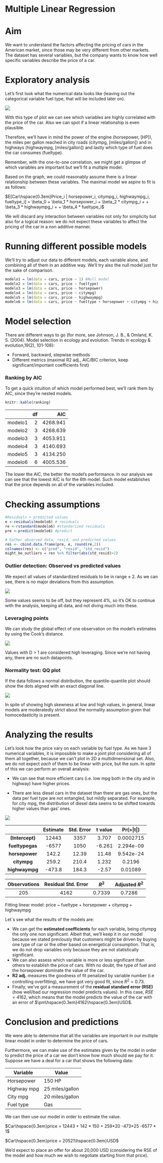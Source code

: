 Multiple Linear Regression
================

# Aim

We want to understand the factors affecting the pricing of cars in the
American market, since those may be very different from other markets.
The dataset has several variables, but the company wants to know how
well specific variables describe the price of a car.

# Exploratory analysis

Let’s first look what the numerical data looks like (leaving out the
categorical variable fuel type, that will be included later on).

<img src="Multiple-linear-regression_files/figure-gfm/unnamed-chunk-3-1.png" style="display: block; margin: auto;" />

With this type of plot we can see which variables are highly correlated
with the price of the car. Also we can spot if a linear relationship is
even plausible.

Therefore, we’ll have in mind the power of the engine (horsepower,
\[HP\]), the miles per gallon reached in city roads (citympg,
\[miles/gallon\]) and in highways (highwaympg, \[miles/gallon\]) and
lastly which type of fuel does the car consumes (fueltype).

Remember, with the one-to-one correlation, we might get a glimpse of
which variables are important but we’ll fit a multiple model.

Based on the graph, we could reasonably assume there is a linear
relationship between these variables. The maximal model we aspire to fit
is as follows:

$E[Car\hspace{0.3em}Price_i | horsepower_i, citympg_i, highwaympg_i, fueltype_i] = \beta_0 + \beta_1 * horsepower_i + \beta_2 * citympg_i + + \beta_3 * highwaympg_i + + \beta_4 * fueltype_i$

We will discard any interaction between variables not only for
simplicity but also for a logical reason: we do not expect these
variables to affect the pricing of the car in a non additive manner.

# Running different possible models

We’ll try to adjust our data to different models, each variable alone,
and combining all of them in an additive way. We’ll try also the null
model just for the sake of comparison.

``` r
modelo1 = lm(data = cars, price ~ 1) #Null model
modelo2 = lm(data = cars, price ~ fueltype)
modelo3 = lm(data = cars, price ~ horsepower)
modelo4 = lm(data = cars, price ~ citympg)
modelo5 = lm(data = cars, price ~ highwaympg)
modelo6 = lm(data = cars, price ~ fueltype + horsepower + citympg + highwaympg)
```

# Model selection

There are different ways to go (for more, see Johnson, J. B., & Omland,
K. S. (2004). Model selection in ecology and evolution. Trends in
ecology & evolution,19(2), 101-108):

- Forward, backward, stepwise methods
- Different metrics (maximal R2 adj., AIC/BIC criterion, keep
  significant/important coefficients first)

### Ranking by AIC

To get a quick intuition of which model performed best, we’ll rank them
by AIC, since they’re nested models.

``` r
knitr::kable(ranking)
```

|         |  df |      AIC |
|:--------|----:|---------:|
| modelo1 |   2 | 4268.941 |
| modelo2 |   3 | 4268.639 |
| modelo3 |   3 | 4053.911 |
| modelo4 |   3 | 4140.693 |
| modelo5 |   3 | 4134.250 |
| modelo6 |   6 | 4005.536 |

The lower the AIC, the better the model’s performance. In our analysis
we can see that the lowest AIC is for the 6th model. Such model
establishes that the price depends on all of the variables included.

# Checking assumptions

``` r
#Residuals + predicted values
e <-residuals(modelo6) # residuals
re <-rstandard(modelo6) #standarized residuals
pre <-predict(modelo6) #predict

# Gather observed data, resid, and predicted values
res <- cbind.data.frame(pre, e, round(re,2))
colnames(res) <- c("pred", "resid", "std_resid") 
might_be_outliers = res %>% filter(abs(std_resid)>2)
```

### Outlier detection: Observed vs predicted values

We expect all values of standardized residuals to be in range $\pm$ 2.
As we can see, there is no major deviations from this assumption.

<img src="Multiple-linear-regression_files/figure-gfm/unnamed-chunk-9-1.png" style="display: block; margin: auto;" />

Some values seems to be off, but they represent 4%, so it’s OK to
continue with the analysis, keeping all data, and not diving much into
these.

### Leveraging points

We can study the global effect of one observation on the model’s
estimates by using the Cook’s distance.

<img src="Multiple-linear-regression_files/figure-gfm/unnamed-chunk-11-1.png" style="display: block; margin: auto;" />

Values with D \> 1 are considered high leveraging. Since we’re not
having any, there are no such datapoints.

### Normality test: QQ plot

If the data follows a normal distribution, the quantile-quantile plot
should show the dots aligned with an exact diagonal line.

<img src="Multiple-linear-regression_files/figure-gfm/unnamed-chunk-13-1.png" style="display: block; margin: auto;" />

In spite of showing high skewness at low and high values, in general,
linear models are moderatedly strict about the normality assumption
given that homocedasticity is present.

# Analyzing the results

Let’s look how the price vary on each variable by fuel type. As we have
3 numerical variables, it is impossible to make a joint plot considering
all of them all together, because we can’t plot in 2D a multidimensional
set. Also, we do not expect *each* of them to be linear with price, but
the sum. In spite of this we can perform an overall analysis:

- We can see that more efficient cars (i.e. low mpg both in the city and
  in highway) have higher prices.

- There are less diesel cars in the dataset than there are gas ones, but
  the data per fuel type are not entangled, but mildly separated. For
  example, for city mpg, the distribution of diesel data seems to be
  shifted towards higher values than gas’ ones.

<img src="Multiple-linear-regression_files/figure-gfm/unnamed-chunk-15-1.png" style="display: block; margin: auto;" />

|                 | Estimate | Std. Error | t value | Pr(\>\|t\|) |
|:---------------:|:--------:|:----------:|:-------:|:-----------:|
| **(Intercept)** |  12443   |    3357    |  3.707  |  0.0002715  |
| **fueltypegas** |  -6577   |    1050    | -6.261  |  2.294e-09  |
| **horsepower**  |  142.2   |   12.39    |  11.48  |  9.542e-24  |
|   **citympg**   |  259.2   |   210.4    |  1.232  |   0.2196    |
| **highwaympg**  |  -473.8  |   184.3    |  -2.57  |   0.01089   |

| Observations | Residual Std. Error | $R^2$  | Adjusted $R^2$ |
|:------------:|:-------------------:|:------:|:--------------:|
|     205      |        4162         | 0.7339 |     0.7286     |

Fitting linear model: price \~ fueltype + horsepower + citympg +
highwaympg

Let´s see what the results of the models are:

- We can get the **estimated coefficients** for each variable, being
  citympg the only one non significant. Albeit that, we’ll keep it in
  our model because we stated previously that customers might be driven
  by buying one type of car or the other based on energetical
  consumption. That is, we do not drop variables only because they are
  not statistically significant.
- We can also assess which variable is more or less significant than
  others to establish the price of cars. With no doubt, the type of fuel
  and the horsepower dominate the value of the car.
- **R2 adj.** measures the goodness of fit penalized by variable number
  (i.e controlling overfitting), we have got very good fit, since
  $R^2 = 0.73$.
- Finally, we’ve got a measurement of the **residual standard error
  (RSE)** (how well/bad our regression model predicts values). In this
  case, $RSE = 4162$, which means that the model predicts the value of
  the car with an error of $\pm\hspace{0.3em}4162\hspace{0.3em}USD$.

# Conclusion and predictions

We were able to determine that all the variables are important in our
multiple linear model in order to determine the price of cars.

Furthermore, we can make use of the estimates given by the model in
order to predict the price of a car we don’t know how much should we pay
for it. Suppose we have a deal for a car that shows the following data:

| Variable    | Value           |
|-------------|-----------------|
| Horsepower  | 150 HP          |
| Highway mpg | 25 miles/gallon |
| City mpg    | 20 miles/gallon |
| Fuel type   | Gas             |

We can then use our model in order to estimate the value.

$Car\hspace{0.3em}price = 12443 + 142 * 150 + 259*20 -473*25 -6577 * 1$

$Car\hspace{0.3em}price = 20521\hspace{0.3em}USD$

We’d expect to place an offer for about 20,000 USD (considering the RSE
of the model and how much we wish to negotiate starting from that
price).
